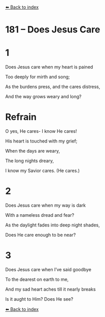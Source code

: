 [⬅️ Back to index](../README.md)

# 181 – Does Jesus Care





# 1

Does Jesus care when my heart is pained

Too deeply for mirth and song;

As the burdens press, and the cares distress,

And the way grows weary and long?



# Refrain

O yes, He cares- I know He cares!

His heart is touched with my grief;

When the days are weary,

The long nights dreary,

I know my Savior cares. (He cares.)



# 2

Does Jesus care when my way is dark

With a nameless dread and fear?

As the daylight fades into deep night shades,

Does He care enough to be near?



# 3

Does Jesus care when I’ve said goodbye

To the dearest on earth to me,

And my sad heart aches till it nearly breaks ­

Is it aught to Him? Does He see?

[⬅️ Back to index](../README.md)
